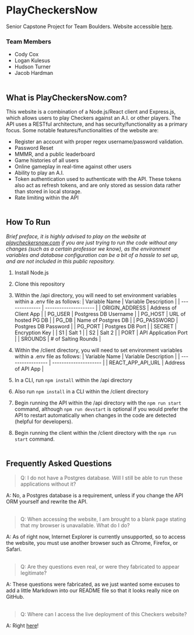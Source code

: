 # PlayCheckersNow

Senior Capstone Project for Team Boulders.
Website accessible [here](https://playcheckersnow.com/).

### Team Members
- Cody Cox
- Logan Kulesus
- Hudson Turner
- Jacob Hardman
<br></br>

## What is PlayCheckersNow.com?
This website is a combination of a Node.js/React client and Express.js, which allows users to play Checkers against an A.I. or other players. The API uses a RESTful architecture, and has security/functionality as a primary focus. Some notable features/functionalities of the website are:
- Register an account with proper regex username/password validation.
- Password Reset
- MMMR, and a public leaderboard
- Game histories of all users
- Online gameplay in real-time against other users
- Ability to play an A.I.
- Token authentication used to authenticate with the API. These tokens also act as refresh tokens, and are only stored as session data rather than stored in local storage.
- Rate limiting within the API
<br></br>

## How To Run

*Brief preface, it is highly advised to play on the website at [playcheckersnow.com](https://playcheckersnow.com/) if you are just trying to run the code without any changes (such as a certain professor we know), as the environment variables and database configuration can be a bit of a hassle to set up, and are not included in this public repository.*

1. Install Node.js
2. Clone this repository
3. Within the /api directory, you will need to set environment variables within a .env file as follows:
   | Variable Name  | Variable Description  |
   | -------------- | --------------------- |
   | ORIGIN_ADDRESS | Address of Client App |
   | PG_USER        | Postgress DB Username |
   | PG_HOST        | URL of hosted PG DB   |
   | PG_DB          | Name of Postgres DB   |
   | PG_PASSWORD    | Postgres DB Password  |
   | PG_PORT        | Postgres DB Port      |
   | SECRET         | Encryption Key        |
   | S1             | Salt 1                |
   | S2             | Salt 2                |
   | PORT           | API Application Port  |
   | SROUNDS        | # of Salting Rounds   |

4. Within the /client directory, you will need to set environment variables within a .env file as follows:
   | Variable Name     | Variable Description  |
   | ----------------- | --------------------- |
   | REACT_APP_API_URL | Address of API App    |

5. In a CLI, run `npm install` within the /api directory
6. Also run `npm install` in a CLI within the /client directory
7. Begin running the API within the /api directory with the `npm run start` command, although `npm run devstart` is optional if you would prefer the API to restart automatically when changes in the code are detected (helpful for developers).
8. Begin running the client within the /client directory with the `npm run start` command.
<br></br>

## Frequently Asked Questions
>Q: I do not have a Postgres database. Will I still be able to run these applications without it?

A: No, a Postgres database is a requirement, unless if you change the API ORM yourself and rewrite the API.
<br></br>

>Q: When accessing the website, I am brought to a blank page stating that my browser is unavailable. What do I do?

A: As of right now, Internet Explorer is currently unsupported, so to access the website, you must use another browser such as Chrome, Firefox, or Safari.
<br></br>

>Q: Are they questions even real, or were they fabricated to appear legitimate?

A: These questions were fabricated, as we just wanted some excuses to add a little Markdown into our README file so that it looks really nice on GitHub.
<br></br>

>Q: Where can I access the live deployment of this Checkers website?

A: Right [here](https://playcheckersnow.com/)!
<br></br>
